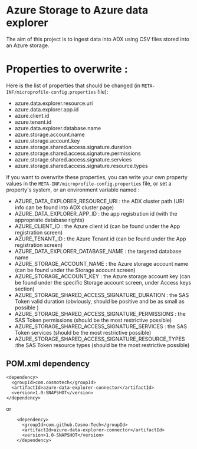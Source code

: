 # Azure Storage to Azure data explorer

The aim of this project is to ingest data into ADX using CSV files stored into an Azure storage.

# Properties to overwrite :
Here is the list of properties that should be changed (in ```META-INF/microprofile-config.properties``` file):
- azure.data.explorer.resource.uri
- azure.data.explorer.app.id
- azure.client.id
- azure.tenant.id
- azure.data.explorer.database.name
- azure.storage.account.name
- azure.storage.account.key
- azure.storage.shared.access.signature.duration
- azure.storage.shared.access.signature.permissions
- azure.storage.shared.access.signature.services
- azure.storage.shared.access.signature.resource.types

If you want to overwrite these properties, you can write your own property values in the ```META-INF/microprofile-config.properties``` file, or set a property's system, or an environment variable named :

- AZURE_DATA_EXPLORER_RESOURCE_URI : the ADX cluster path (URI info can be found into ADX cluster page)
- AZURE_DATA_EXPLORER_APP_ID : the app registration id (with the appropriate database rights)
- AZURE_CLIENT_ID : the Azure client id (can be found under the App registration screen)
- AZURE_TENANT_ID : the Azure Tenant id (can be found under the App registration screen)
- AZURE_DATA_EXPLORER_DATABASE_NAME : the targeted database name
- AZURE_STORAGE_ACCOUNT_NAME : the Azure storage account name (can be found under the Storage account screen)
- AZURE_STORAGE_ACCOUNT_KEY : the Azure storage account key (can be found under the specific Storage account screen, under Access keys section)
- AZURE_STORAGE_SHARED_ACCESS_SIGNATURE_DURATION : the SAS Token valid duration (obviously, should be positive and be as small as possible )
- AZURE_STORAGE_SHARED_ACCESS_SIGNATURE_PERMISSIONS : the SAS Token permissions (should be the most restrictive possible)
- AZURE_STORAGE_SHARED_ACCESS_SIGNATURE_SERVICES : the SAS Token services (should be the most restrictive possible)
- AZURE_STORAGE_SHARED_ACCESS_SIGNATURE_RESOURCE_TYPES :the SAS Token resource types (should be the most restrictive possible)


## POM.xml dependency

```
<dependency>
  <groupId>com.cosmotech</groupId>
  <artifactId>azure-data-explorer-connector</artifactId>
  <version>1.0-SNAPSHOT</version>
</dependency>

```
or 
```
    <dependency>
      <groupId>com.github.Cosmo-Tech</groupId>
      <artifactId>azure-data-explorer-connector</artifactId>
      <version>1.0-SNAPSHOT</version>
    </dependency>
```

